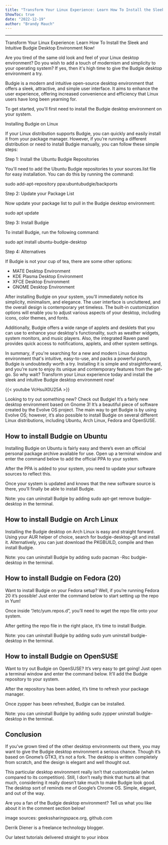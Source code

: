 ```yaml
---
title: "Transform Your Linux Experience: Learn How To Install the Sleek and Intuitive Budgie Desktop Environment Now!"
ShowToc: true 
date: "2022-12-19"
author: "Brandy Mauch"
---
```

*****
Transform Your Linux Experience: Learn How To Install the Sleek and Intuitive Budgie Desktop Environment Now!

Are you tired of the same old look and feel of your Linux desktop environment? Do you wish to add a touch of modernism and simplicity to your operating system? If yes, then it's high time to give the Budgie desktop environment a try.

Budgie is a modern and intuitive open-source desktop environment that offers a sleek, attractive, and simple user interface. It aims to enhance the user experience, offering increased convenience and efficiency that Linux users have long been yearning for.

To get started, you'll first need to install the Budgie desktop environment on your system.

Installing Budgie on Linux

If your Linux distribution supports Budgie, you can quickly and easily install it from your package manager. However, if you're running a different distribution or need to install Budgie manually, you can follow these simple steps:

Step 1: Install the Ubuntu Budgie Repositories

You'll need to add the Ubuntu Budgie repositories to your sources.list file for easy installation. You can do this by running the command:

sudo add-apt-repository ppa:ubuntubudgie/backports

Step 2: Update your Package List

Now update your package list to pull in the Budgie desktop environment:

sudo apt update

Step 3: Install Budgie

To install Budgie, run the following command:

sudo apt install ubuntu-budgie-desktop

Step 4: Alternatives

If Budgie is not your cup of tea, there are some other options:

- MATE Desktop Environment
- KDE Plasma Desktop Environment
- XFCE Desktop Environment
- GNOME Desktop Environment

After installing Budgie on your system, you'll immediately notice its simplicity, minimalism, and elegance. The user interface is uncluttered, and the overall design is contemporary yet timeless. The built-in customization options will enable you to adjust various aspects of your desktop, including icons, color themes, and fonts.

Additionally, Budgie offers a wide range of applets and desklets that you can use to enhance your desktop's functionality, such as weather widgets, system monitors, and music players. Also, the integrated Raven panel provides quick access to notifications, applets, and other system settings.

In summary, if you're searching for a new and modern Linux desktop environment that's intuitive, easy-to-use, and packs a powerful punch, Budgie is undoubtedly worth a try. Installing it is simple and straightforward, and you're sure to enjoy its unique and contemporary features from the get-go. So why wait? Transform your Linux experience today and install the sleek and intuitive Budgie desktop environment now!

{{< youtube VcHsuX0U25A >}} 



Looking to try out something new? Check out Budgie! It’s a fairly new desktop environment based on Gnome 3! It’s a beautiful piece of software created by the Evolve OS project. The main way to get Budgie is by using Evolve OS; however, it’s also possible to install Budgie on several different Linux distributions, including Ubuntu, Arch Linux, Fedora and OpenSUSE.
 
## How to install Budgie on Ubuntu
 

 
Installing Budgie on Ubuntu is fairly easy and there’s even an official personal package archive available for use. Open up a terminal window and enter the command below to add the official PPA to your system.
 
After the PPA is added to your system, you need to update your software sources to reflect this.
 
Once your system is updated and knows that the new software source is there, you’ll finally be able to install Budgie.
 
Note: you can uninstall Budgie by adding sudo apt-get remove budgie-desktop in the terminal.
 
## How to install Budgie on Arch Linux
 
Installing the Budgie desktop on Arch Linux is easy and straight forward. Using your AUR helper of choice, search for budgie-desktop-git and install it. Alternatively, you can just download the PKGBUILD, compile and then install Budgie.
 
Note: you can uninstall Budgie by adding sudo pacman -Rsc budgie-desktop in the terminal.
 
## How to install Budgie on Fedora (20)
 
Want to install Budgie on your Fedora setup? Well, if you’re running Fedora 20 it’s possible! Just enter the command below to start setting up the repo in Yum!
 
Once inside “/etc/yum.repos.d”, you’ll need to wget the repo file onto your system.
 
After getting the repo file in the right place, it’s time to install Budgie.
 
Note: you can uninstall Budgie by adding sudo yum uninstall budgie-desktop in the terminal.
 
## How to install Budgie on OpenSUSE
 
Want to try out Budgie on OpenSUSE? It’s very easy to get going! Just open a terminal window and enter the command below. It’ll add the Budgie repository to your system.
 
After the repository has been added, it’s time to refresh your package manager.
 
Once zypper has been refreshed, Budgie can be installed.
 
Note: you can uninstall Budgie by adding sudo zypper uninstall budgie-desktop in the terminal.
 
## Conclusion
 
If you’ve grown tired of the other desktop environments out there, you may want to give the Budgie desktop environment a serious chance. Though it’s based on Gnome’s GTK3, it’s not a fork. The desktop is written completely from scratch, and the design is elegant and well thought out.
 
This particular desktop environment really isn’t that customizable (when compared to its competition). Still, I don’t really think that hurts all that much, considering it really doesn’t take much to make Budgie look good. The desktop sort of reminds me of Google’s Chrome OS. Simple, elegant, and out of the way.
 
Are you a fan of the Budgie desktop environment? Tell us what you like about it in the comment section below!
 
image sources: geekssharingspace.org, github.com
 
Derrik Diener is a freelance technology blogger.
 
Our latest tutorials delivered straight to your inbox




